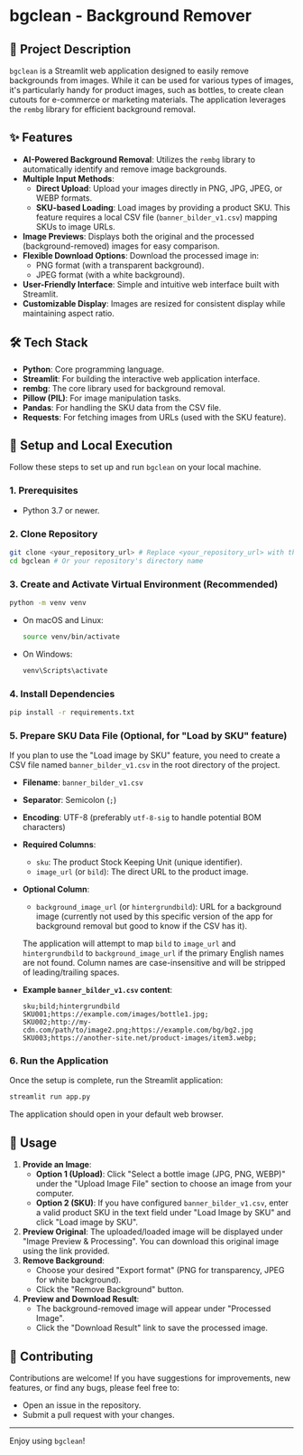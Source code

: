# bgclean - Background Remover

## 📸 Project Description

`bgclean` is a Streamlit web application designed to easily remove backgrounds from images. While it can be used for various types of images, it's particularly handy for product images, such as bottles, to create clean cutouts for e-commerce or marketing materials. The application leverages the `rembg` library for efficient background removal.

## ✨ Features

*   **AI-Powered Background Removal**: Utilizes the `rembg` library to automatically identify and remove image backgrounds.
*   **Multiple Input Methods**:
    *   **Direct Upload**: Upload your images directly in PNG, JPG, JPEG, or WEBP formats.
    *   **SKU-based Loading**: Load images by providing a product SKU. This feature requires a local CSV file (`banner_bilder_v1.csv`) mapping SKUs to image URLs.
*   **Image Previews**: Displays both the original and the processed (background-removed) images for easy comparison.
*   **Flexible Download Options**: Download the processed image in:
    *   PNG format (with a transparent background).
    *   JPEG format (with a white background).
*   **User-Friendly Interface**: Simple and intuitive web interface built with Streamlit.
*   **Customizable Display**: Images are resized for consistent display while maintaining aspect ratio.

## 🛠️ Tech Stack

*   **Python**: Core programming language.
*   **Streamlit**: For building the interactive web application interface.
*   **rembg**: The core library used for background removal.
*   **Pillow (PIL)**: For image manipulation tasks.
*   **Pandas**: For handling the SKU data from the CSV file.
*   **Requests**: For fetching images from URLs (used with the SKU feature).

## 🚀 Setup and Local Execution

Follow these steps to set up and run `bgclean` on your local machine.

### 1. Prerequisites

*   Python 3.7 or newer.

### 2. Clone Repository

```bash
git clone <your_repository_url> # Replace <your_repository_url> with the actual URL
cd bgclean # Or your repository's directory name
```

### 3. Create and Activate Virtual Environment (Recommended)

```bash
python -m venv venv
```

*   On macOS and Linux:
    ```bash
    source venv/bin/activate
    ```
*   On Windows:
    ```bash
    venv\Scripts\activate
    ```

### 4. Install Dependencies

```bash
pip install -r requirements.txt
```

### 5. Prepare SKU Data File (Optional, for "Load by SKU" feature)

If you plan to use the "Load image by SKU" feature, you need to create a CSV file named `banner_bilder_v1.csv` in the root directory of the project.

*   **Filename**: `banner_bilder_v1.csv`
*   **Separator**: Semicolon (`;`)
*   **Encoding**: UTF-8 (preferably `utf-8-sig` to handle potential BOM characters)
*   **Required Columns**:
    *   `sku`: The product Stock Keeping Unit (unique identifier).
    *   `image_url` (or `bild`): The direct URL to the product image.
*   **Optional Column**:
    *   `background_image_url` (or `hintergrundbild`): URL for a background image (currently not used by this specific version of the app for background removal but good to know if the CSV has it).

    The application will attempt to map `bild` to `image_url` and `hintergrundbild` to `background_image_url` if the primary English names are not found. Column names are case-insensitive and will be stripped of leading/trailing spaces.

*   **Example `banner_bilder_v1.csv` content**:

    ```csv
    sku;bild;hintergrundbild
    SKU001;https://example.com/images/bottle1.jpg;
    SKU002;http://my-cdn.com/path/to/image2.png;https://example.com/bg/bg2.jpg
    SKU003;https://another-site.net/product-images/item3.webp;
    ```

### 6. Run the Application

Once the setup is complete, run the Streamlit application:

```bash
streamlit run app.py
```

The application should open in your default web browser.

## 📖 Usage

1.  **Provide an Image**:
    *   **Option 1 (Upload)**: Click "Select a bottle image (JPG, PNG, WEBP)" under the "Upload Image File" section to choose an image from your computer.
    *   **Option 2 (SKU)**: If you have configured `banner_bilder_v1.csv`, enter a valid product SKU in the text field under "Load Image by SKU" and click "Load image by SKU".
2.  **Preview Original**: The uploaded/loaded image will be displayed under "Image Preview & Processing". You can download this original image using the link provided.
3.  **Remove Background**:
    *   Choose your desired "Export format" (PNG for transparency, JPEG for white background).
    *   Click the "Remove Background" button.
4.  **Preview and Download Result**:
    *   The background-removed image will appear under "Processed Image".
    *   Click the "Download Result" link to save the processed image.

## 🙌 Contributing

Contributions are welcome! If you have suggestions for improvements, new features, or find any bugs, please feel free to:

*   Open an issue in the repository.
*   Submit a pull request with your changes.

---

Enjoy using `bgclean`!
